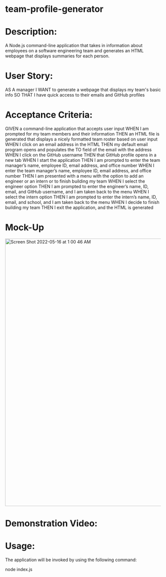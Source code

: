 # team-profile-generator

# Description:
A Node.js command-line application that takes in information about employees on a software engineering team and generates an HTML webpage that displays summaries for each person.

# User Story:
AS A manager
I WANT to generate a webpage that displays my team's basic info
SO THAT I have quick access to their emails and GitHub profiles

# Acceptance Criteria:
GIVEN a command-line application that accepts user input
WHEN I am prompted for my team members and their information
THEN an HTML file is generated that displays a nicely formatted team roster based on user input
WHEN I click on an email address in the HTML
THEN my default email program opens and populates the TO field of the email with the address
WHEN I click on the GitHub username
THEN that GitHub profile opens in a new tab
WHEN I start the application
THEN I am prompted to enter the team manager’s name, employee ID, email address, and office number
WHEN I enter the team manager’s name, employee ID, email address, and office number
THEN I am presented with a menu with the option to add an engineer or an intern or to finish building my team
WHEN I select the engineer option
THEN I am prompted to enter the engineer’s name, ID, email, and GitHub username, and I am taken back to the menu
WHEN I select the intern option
THEN I am prompted to enter the intern’s name, ID, email, and school, and I am taken back to the menu
WHEN I decide to finish building my team
THEN I exit the application, and the HTML is generated

# Mock-Up
<img width="865" alt="Screen Shot 2022-05-16 at 1 00 46 AM" src="https://user-images.githubusercontent.com/95842420/168546985-d4ac6bc8-86cb-4ffe-9fa0-e337984d4e75.png">

# Demonstration Video:

# Usage:
The application will be invoked by using the following command:

node index.js
